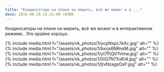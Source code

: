 ```yaml
---
title: "Конденсаторы на плане он мерить, всё же может и в ..."
date: 2016-06-29 22:33:00 +0300
---
```


Конденсаторы на плане он мерить, всё же может и в интерактивном режиме.. Это крайне хорошо.


{% include media.html f="/assets/vk_photos/1/ycpNxpc7eXc.jpg" alt="" %}
{% include media.html f="/assets/vk_photos/1/bxrjs6NRnsM.jpg" alt="" %}
{% include media.html f="/assets/vk_photos/1/yt7PjQV1Vmw.jpg" alt="" %}
{% include media.html f="/assets/vk_photos/1/0iQ7N7XxKi4.jpg" alt="" %}
{% include media.html f="/assets/vk_photos/1/jtvNzagsOaY.jpg" alt="" %}
